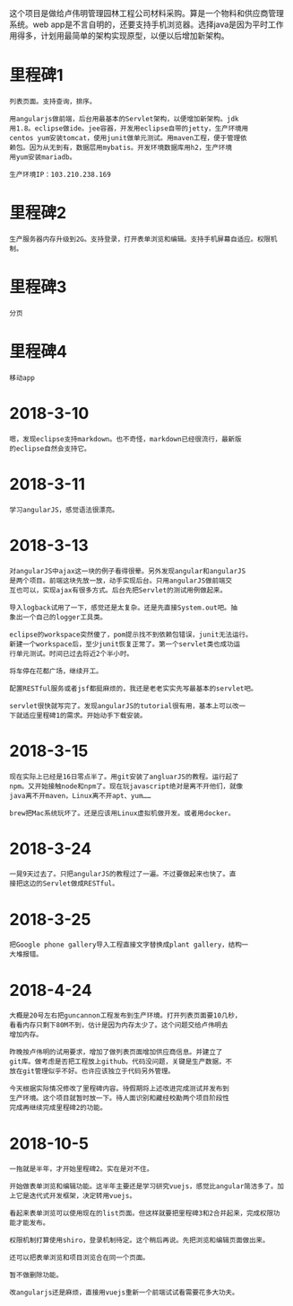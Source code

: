 这个项目是做给卢伟明管理园林工程公司材料采购。算是一个物料和供应商管理
系统。web app是不言自明的，还要支持手机浏览器。选择java是因为平时工作
用得多，计划用最简单的架构实现原型，以便以后增加新架构。
	
# 里程碑1

	列表页面。支持查询，排序。

	用angularjs做前端，后台用最基本的Servlet架构，以便增加新架构。jdk
    用1.8。eclipse做ide。jee容器，开发用eclipse自带的jetty，生产环境用
    centos yum安装tomcat，使用junit做单元测试。用maven工程，便于管理依
    赖包。因为从无到有，数据层用mybatis。开发环境数据库用h2，生产环境
    用yum安装mariadb。

	生产环境IP：103.210.238.169
	
# 里程碑2

	生产服务器内存升级到2G。支持登录，打开表单浏览和编辑。支持手机屏幕自适应。权限机
	制。

# 里程碑3

    分页
    
# 里程碑4

	移动app

# 2018-3-10

	嗯，发现eclipse支持markdown。也不奇怪，markdown已经很流行，最新版
    的eclipse自然会支持它。
	
# 2018-3-11

	学习angularJS，感觉语法很漂亮。

# 2018-3-13

	对angularJS中ajax这一块的例子看得很晕。另外发现angular和angularJS
    是两个项目。前端这块先放一放，动手实现后台。只用angularJS做前端交
    互也可以，实现ajax有很多方式。后台先把Servlet的测试用例做起来。

	导入logback试用了一下，感觉还是太复杂。还是先直接System.out吧。抽
    象出一个自己的logger工具类。

	eclipse的workspace突然傻了，pom提示找不到依赖包错误，junit无法运行。
    新建一个workspace后，至少junit恢复正常了。第一个servlet类也成功运
    行单元测试。时间已过去将近2个半小时。

	将车停在花都广场，继续开工。

	配置RESTful服务或者jsf都挺麻烦的，我还是老老实实先写最基本的servlet吧。

	servlet很快就写完了。发现angularJS的tutorial很有用，基本上可以改一
    下就适应里程碑1的需求。开始动手下载安装。

# 2018-3-15

	现在实际上已经是16日零点半了。用git安装了angluarJS的教程。运行起了
    npm。又开始接触node和npm了。现在玩javascript绝对是离不开他们，就像
    java离不开maven，Linux离不开apt、yum……

	brew把Mac系统玩坏了。还是应该用Linux虚拟机做开发。或者用docker。

# 2018-3-24

	一晃9天过去了。只把angularJS的教程过了一遍。不过要做起来也快了。直
    接把这边的Servlet做成RESTful。

# 2018-3-25

	把Google phone gallery导入工程直接文字替换成plant gallery，结构一
    大堆报错。
	
# 2018-4-24

	大概是20号左右把guncannon工程发布到生产环境。打开列表页面要10几秒，
    看看内存只剩下80M不到，估计是因为内存太少了。这个问题交给卢伟明去
    增加内存。
	
	昨晚按卢伟明的试用要求，增加了做列表页面增加供应商信息。并建立了
    git库。做考虑是否把工程放上github。代码没问题，关键是生产数据，不
    放在git管理似乎不好。也许应该独立于代码另外管理。
	
	今天根据实际情况修改了里程碑内容。待假期将上述改进完成测试并发布到
    生产环境。这个项目就暂时放一下。待人面识别和藏经校勘两个项目阶段性
    完成再继续完成里程碑2的功能。

# 2018-10-5

	一拖就是半年，才开始里程碑2。实在是对不住。
	
	开始做表单浏览和编辑功能。这半年主要还是学习研究vuejs，感觉比angular简洁多了。加
	上它是迭代式开发框架，决定转用vuejs。
	
	看起来表单浏览可以使用现在的list页面。但这样就要把里程碑3和2合并起来，完成权限功
	能才能发布。
	
	权限机制打算使用shiro，登录机制待定。这个稍后再说。先把浏览和编辑页面做出来。
	
	还可以把表单浏览和项目浏览合在同一个页面。
	
	暂不做删除功能。
	
	改angularjs还是麻烦，直接用vuejs重新一个前端试试看需要花多大功夫。